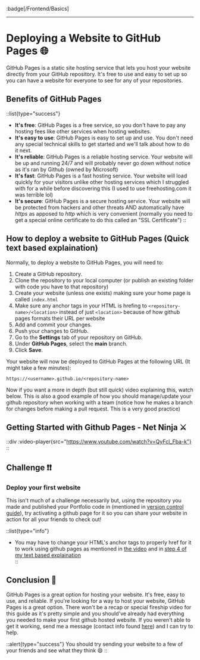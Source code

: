 :badge[/Frontend/Basics]<br><hr>

# Deploying a Website to GitHub Pages 🌐

GitHub Pages is a static site hosting service that lets you host your website directly from your GitHub repository. It's free to use and easy to set up so you can have a website for everyone to see for any of your repositories. 

## Benefits of GitHub Pages

::list{type="success"}
- **It's free**: GitHub Pages is a free service, so you don't have to pay any hosting fees like other services when hosting websites.
- **It's easy to use**: GitHub Pages is easy to set up and use. You don't need any special technical skills to get started and we'll talk about how to do it next.
- **It's reliable**: GitHub Pages is a reliable hosting service. Your website will be up and running 24/7 and will probably never go down without notice as it's ran by Github (owned by Microsoft)
- **It's fast**: GitHub Pages is a fast hosting service. Your website will load quickly for your visitors unlike other hosting services which I struggled with for a while before discovering this (I used to use freehosting.com it was terrible lol)
- **It's secure**: GitHub Pages is a secure hosting service. Your website will be protected from hackers and other threats AND automatically have *https* as apposed to *http* which is very convenient (normally you need to get a special online certificate to do this called an "SSL Certificate")
::

## How to deploy a website to GitHub Pages (Quick text based explaination)

Normally, to deploy a website to GitHub Pages, you will need to:

1. Create a GitHub repository.
2. Clone the repository to your local computer (or publish an existing folder with code you have to that repository)
3. Create your website (unless one exists) making sure your home page is called `index.html`
4. Make sure any anchor tags in your HTML is hrefing to `<repository-name>/<location>` instead of just `<location>` because of how github pages formats their URL per website
5. Add and commit your changes.
6. Push your changes to GitHub.
7. Go to the **Settings** tab of your repository on GitHub.
8. Under **GitHub Pages**, select the **main** branch.
9. Click **Save**.

Your website will now be deployed to GitHub Pages at the following URL (It might take a few minutes):

```
https://<username>.github.io/<repository-name>
```

Now if you want a more in depth (but still quick) video explaining this, watch below. This is also a good example of how you should manage/update your github repository when working with a team (notice how he makes a branch for changes before making a pull request. This is a very good practice)

## Getting Started with Github Pages - Net Ninja ⚔️

::div
  :video-player{src="https://www.youtube.com/watch?v=QyFcl_Fba-k"}
::

## Challenge ❗❗

### Deploy your first website

This isn't much of a challenge necessarily but, using the repository you made and published your Portfolio code in (mentioned in [version control guide](/frontend/basics/version-control)), try activating a github page for it so you can share your website in action for all your friends to check out!

::list{type="info"}
- You may have to change your HTML's anchor tags to properly href for it to work using github pages as mentioned in [the video](#getting-started-with-github-pages---net-ninja-⚔️) and in [step 4 of my text based explaination](#how-to-deploy-a-website-to-github-pages-quick-text-based-explaination)  
::

## Conclusion 🔄

GitHub Pages is a great option for hosting your website. It's free, easy to use, and reliable. If you're looking for a way to host your website, GitHub Pages is a great option. There won't be a recap or special fireship video for this guide as it's pretty simple and you should've already had everything you needed to make your first github hosted website. If you weren't able to get it working, send me a message (contact info found [here](https://zachl.space)) and I can try to help.

::alert{type="success"}
You should try sending your website to a few of your friends and see what they think 😄
::
